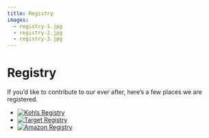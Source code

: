 ```yaml
---
title: Registry
images:
  - registry-1.jpg
  - registry-2.jpg
  - registry-3.jpg
---
```


# Registry

If you’d like to contribute to our ever after, here’s a few places we are registered.

* [![Kohls Registry](/images/registry-kohls.png)](http://target.com)
* [![Target Registry](/images/registry-target.png)](http://target.com)
* [![Amazon Registry](/images/registry-amazon.png)](http://target.com)
